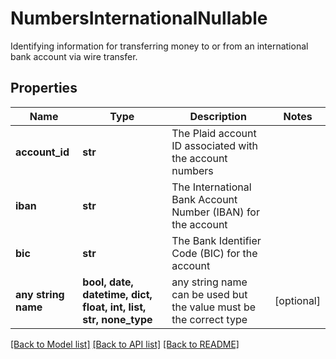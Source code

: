 # NumbersInternationalNullable

Identifying information for transferring money to or from an international bank account via wire transfer.

## Properties
Name | Type | Description | Notes
------------ | ------------- | ------------- | -------------
**account_id** | **str** | The Plaid account ID associated with the account numbers | 
**iban** | **str** | The International Bank Account Number (IBAN) for the account | 
**bic** | **str** | The Bank Identifier Code (BIC) for the account | 
**any string name** | **bool, date, datetime, dict, float, int, list, str, none_type** | any string name can be used but the value must be the correct type | [optional]

[[Back to Model list]](../README.md#documentation-for-models) [[Back to API list]](../README.md#documentation-for-api-endpoints) [[Back to README]](../README.md)


